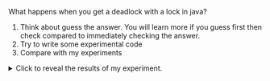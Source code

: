 What happens when you get a deadlock with a lock in java?

1. Think about guess the answer. You will learn more if you guess first then
   check compared to immediately checking the answer.
2. Try to write some experimental code
3. Compare with my experiments

<details>
<summary>Click to reveal the results of my experiment.</summary>

To create a deadlock, we need to create a cycle in the wait for resource graph.
The easiest way to do that is have one thread grab synchronized lock A then B.
The other thread need to grab B then A.

However, there's a catch!
That won't reliably reproduce the problem 100% of the time.
Sometimes, the thread will storm through and grab A then B before the other
thread even starts to grab B.
As a result, we introduce a barrier that will wait until thread 1 grab lock a and thread 2 grabs lock b.

```
Found one Java-level deadlock:
=============================
"Thread-0":
  waiting for ownable synchronizer 0x000000070fe1a608, (a java.util.concurrent.locks.ReentrantLock$NonfairSync),
  which is held by "Thread-1"

"Thread-1":
  waiting for ownable synchronizer 0x000000070fe1a5d8, (a java.util.concurrent.locks.ReentrantLock$NonfairSync),
  which is held by "Thread-0"

Java stack information for the threads listed above:
===================================================
"Thread-0":
        at jdk.internal.misc.Unsafe.park(java.base@16.0.1/Native Method)
        - parking to wait for  <0x000000070fe1a608> (a java.util.concurrent.locks.ReentrantLock$NonfairSync)
        at java.util.concurrent.locks.LockSupport.park(java.base@16.0.1/LockSupport.java:211)
        at java.util.concurrent.locks.AbstractQueuedSynchronizer.acquire(java.base@16.0.1/AbstractQueuedSynchronizer.java:714)
        at java.util.concurrent.locks.AbstractQueuedSynchronizer.acquire(java.base@16.0.1/AbstractQueuedSynchronizer.java:937)
        at java.util.concurrent.locks.ReentrantLock$Sync.lock(java.base@16.0.1/ReentrantLock.java:153)
        at java.util.concurrent.locks.ReentrantLock.lock(java.base@16.0.1/ReentrantLock.java:322)
        at Main.lambda$main$0(Main.java:18)
        at Main$$Lambda$1/0x0000000800c00a08.run(Unknown Source)
        at java.lang.Thread.run(java.base@16.0.1/Thread.java:831)
"Thread-1":
        at jdk.internal.misc.Unsafe.park(java.base@16.0.1/Native Method)
        - parking to wait for  <0x000000070fe1a5d8> (a java.util.concurrent.locks.ReentrantLock$NonfairSync)
        at java.util.concurrent.locks.LockSupport.park(java.base@16.0.1/LockSupport.java:211)
        at java.util.concurrent.locks.AbstractQueuedSynchronizer.acquire(java.base@16.0.1/AbstractQueuedSynchronizer.java:714)
        at java.util.concurrent.locks.AbstractQueuedSynchronizer.acquire(java.base@16.0.1/AbstractQueuedSynchronizer.java:937)
        at java.util.concurrent.locks.ReentrantLock$Sync.lock(java.base@16.0.1/ReentrantLock.java:153)
        at java.util.concurrent.locks.ReentrantLock.lock(java.base@16.0.1/ReentrantLock.java:322)
        at Main.lambda$main$1(Main.java:30)
        at Main$$Lambda$2/0x0000000800c00c30.run(Unknown Source)
        at java.lang.Thread.run(java.base@16.0.1/Thread.java:831)

Found 1 deadlock.
```

Just like with synchronized, sending `kill -s QUIT` will detect the deadlock and print it to standard out.
You can use the stack traces to help debug and figure out what is going on.

</details>

